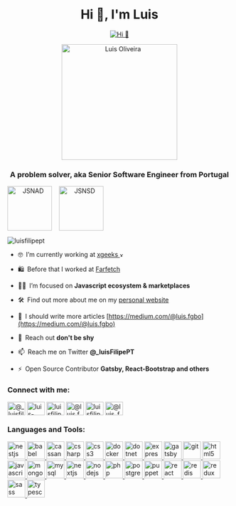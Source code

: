 <h1 align="center">Hi 👋, I'm Luis</h1>
<p align="center">
  <a href="https://luis-oliveira.vercel.app/">
      <img alt="Hi 👋" src="https://pbs.twimg.com/profile_banners/1133863492593885189/1587320975/1500x500"/>
  </a>
</p>
<p align="center"> 
   <img src="https://user-images.githubusercontent.com/9373787/161594810-a96e9e63-4ee9-42e1-8d5d-fad84174df7d.png" alt="Luis Oliveira" width="260" />
</p>
<h3 align="center">A problem solver, aka Senior Software Engineer from Portugal</h3>
<p style="display: flex" align="center">
   <a href="https://www.credly.com/badges/15ccd1a2-7863-4569-842e-8e680ff2afdb/public_url" target="_blank">
      <img src="https://images.credly.com/size/220x220/images/8ee45313-716a-4142-a9da-30adaaea0c12/Training_Badges_Master_Node-AppDev.png" alt="JSNAD" width="100" height="100" />
   </a>
   <span>&nbsp;&nbsp;&nbsp;&nbsp;</span>
   <a href="https://www.credly.com/badges/d8b26b52-472e-4201-a642-36ce4f5d78cc/public_url" target="_blank">
      <img src="https://images.credly.com/size/220x220/images/3c44b901-a2bd-41e7-8a10-24cba9ddd85d/Training_Badges_Master_Node-ServDev.png" alt="JSNSD" width="100" height="100" />
   </a>
</p>
<p align="left"> 
   <img src="https://komarev.com/ghpvc/?username=luisfilipept" alt="luisfilipept" /> 
</p>

- 🤓&ensp;I’m currently working at [xgeeks  <img src="https://media.licdn.com/dms/image/C4D0BAQGNd-R3_S_Gsw/company-logo_100_100/0/1663761601044?e=1688601600&v=beta&t=WQnZXzSSs63GUknk0eHHxL_DvuDcTVOVba8Mmso63Ds" alt="xgeeks" width="12" />](https://xgeeks.io/)

- 🛍&ensp;Before that I worked at [Farfetch](https://www.farfetch.com/)

- 👨‍💻&ensp;I’m focused on **Javascript ecosystem & marketplaces**

- 🛠&ensp;Find out more about me on my [personal website](https://luis-oliveira.vercel.app/)

- 📝&ensp;I should write more articles [https://medium.com/@luis.fgbo](https://medium.com/@luis.fgbo)

- 💬&ensp;Reach out **don't be shy**

- 📫&ensp;Reach me on Twitter **@_luisFilipePT**

- ⚡&ensp;Open Source Contributor **Gatsby, React-Bootstrap and others**

<p align="left">
<h3 align="left">Connect with me:</h3>
<a href="https://twitter.com/@_luisfilipept" target="blank"><img align="center" src="https://cdn.jsdelivr.net/npm/simple-icons@3.0.1/icons/twitter.svg" alt="@_luisfilipept" height="30" width="40"></a>
<a href="https://linkedin.com/in/luis-oliveira-tech" target="blank"><img align="center" src="https://cdn.jsdelivr.net/npm/simple-icons@3.0.1/icons/linkedin.svg" alt="luis-oliveira-tech" height="30" width="40"></a>
<a href="https://codesandbox.com/luisfilipept" target="blank"><img align="center" src="https://cdn.jsdelivr.net/npm/simple-icons@3.0.1/icons/codesandbox.svg" alt="luisfilipept" height="30" width="40"></a>
<a href="https://medium.com/@luis.fgbo" target="blank"><img align="center" src="https://cdn.jsdelivr.net/npm/simple-icons@3.0.1/icons/medium.svg" alt="@luis.fgbo" height="30" width="40"></a>
<a href="https://www.youtube.com/c/luisfilipe_intheweb" target="blank"><img align="center" src="https://cdn.jsdelivr.net/npm/simple-icons@3.0.1/icons/youtube.svg" alt="luisfilipe_intheweb" height="30" width="40"></a>
<a href="https://www.hackerrank.com/@luis_fgbo" target="blank"><img align="center" src="https://cdn.jsdelivr.net/npm/simple-icons@3.0.1/icons/hackerrank.svg" alt="@luis_fgbo" height="30" width="40"></a>
</p>

<h3 align="left">Languages and Tools:</h3>
<p align="left"> 
    <a href="https://nestjs.com/" target="_blank"> <img src="https://cdn.jsdelivr.net/gh/devicons/devicon/icons/nestjs/nestjs-plain.svg" alt="nestjs" width="40" height="40"/> </a> 
  <a href="https://babeljs.io/" target="_blank"> <img src="https://www.vectorlogo.zone/logos/babeljs/babeljs-icon.svg" alt="babel" width="40" height="40"/> </a> 
  <a href="https://cassandra.apache.org/" target="_blank"> <img src="https://www.vectorlogo.zone/logos/apache_cassandra/apache_cassandra-icon.svg" alt="cassandra" width="40" height="40"/> </a> <a href="https://www.w3schools.com/cs/" target="_blank"> <img src="https://cdn.jsdelivr.net/gh/devicons/devicon/icons/csharp/csharp-original.svg" alt="csharp" width="40" height="40"/> </a> <a href="https://www.w3schools.com/css/" target="_blank"> <img src="https://cdn.jsdelivr.net/gh/devicons/devicon/icons/css3/css3-original.svg" alt="css3" width="40" height="40"/> </a> 
  <a href="https://www.docker.com/" target="_blank"> <img src="https://cdn.jsdelivr.net/gh/devicons/devicon/icons/docker/docker-original.svg" alt="docker" width="40" height="40"/> </a> <a href="https://dotnet.microsoft.com/" target="_blank"> <img src="https://cdn.jsdelivr.net/gh/devicons/devicon/icons/dotnetcore/dotnetcore-original.svg" alt="dotnet" width="40" height="40"/> </a> <a href="https://expressjs.com" target="_blank"> <img src="https://cdn.jsdelivr.net/gh/devicons/devicon/icons/express/express-original.svg" alt="express" width="40" height="40"/> </a> <a href="https://www.gatsbyjs.com/" target="_blank"> <img src="https://cdn.jsdelivr.net/gh/devicons/devicon/icons/gatsby/gatsby-plain.svg" alt="gatsby" width="40" height="40"/> </a> <a href="https://git-scm.com/" target="_blank"> <img src="https://cdn.jsdelivr.net/gh/devicons/devicon/icons/git/git-original.svg" alt="git" width="40" height="40"/> </a> <a href="https://www.w3.org/html/" target="_blank"> <img src="https://cdn.jsdelivr.net/gh/devicons/devicon/icons/html5/html5-original.svg" alt="html5" width="40" height="40"/> </a> <a href="https://developer.mozilla.org/en-US/docs/Web/JavaScript" target="_blank"> <img src="https://cdn.jsdelivr.net/gh/devicons/devicon/icons/javascript/javascript-original.svg" alt="javascript" width="40" height="40"/> </a> <a href="https://www.mongodb.com/" target="_blank"> <img src="https://cdn.jsdelivr.net/gh/devicons/devicon/icons/mongodb/mongodb-original.svg" alt="mongodb" width="40" height="40"/> </a> <a href="https://www.mysql.com/" target="_blank"> <img src="https://cdn.jsdelivr.net/gh/devicons/devicon/icons/mysql/mysql-original.svg" alt="mysql" width="40" height="40"/> </a> <a href="https://nextjs.org/" target="_blank"> <img src="https://cdn.jsdelivr.net/gh/devicons/devicon/icons/nextjs/nextjs-original.svg" alt="nextjs" width="40" height="40"/> </a> <a href="https://nodejs.org" target="_blank"> <img src="https://cdn.jsdelivr.net/gh/devicons/devicon/icons/nodejs/nodejs-original.svg" alt="nodejs" width="40" height="40"/> </a> <a href="https://www.php.net" target="_blank"> <img src="https://cdn.jsdelivr.net/gh/devicons/devicon/icons/php/php-original.svg" alt="php" width="40" height="40"/> </a> <a href="https://www.postgresql.org" target="_blank"> <img src="https://cdn.jsdelivr.net/gh/devicons/devicon/icons/postgresql/postgresql-original.svg" alt="postgresql" width="40" height="40"/> </a> <a href="https://github.com/puppeteer/puppeteer" target="_blank"> <img src="https://www.vectorlogo.zone/logos/pptrdev/pptrdev-official.svg" alt="puppeteer" width="40" height="40"/> </a><a href="https://reactjs.org/" target="_blank"> <img src="https://cdn.jsdelivr.net/gh/devicons/devicon/icons/react/react-original.svg" alt="react" width="40" height="40"/> </a> <a href="https://redis.io" target="_blank"> <img src="https://cdn.jsdelivr.net/gh/devicons/devicon/icons/redis/redis-original.svg" alt="redis" width="40" height="40"/> </a> <a href="https://redux.js.org" target="_blank"> <img src="https://cdn.jsdelivr.net/gh/devicons/devicon/icons/redux/redux-original.svg" alt="redux" width="40" height="40"/> </a> <a href="https://sass-lang.com" target="_blank"> <img src="https://cdn.jsdelivr.net/gh/devicons/devicon/icons/sass/sass-original.svg" alt="sass" width="40" height="40"/> </a>
  <a href="https://www.typescriptlang.org/" target="_blank"> <img src="https://cdn.jsdelivr.net/gh/devicons/devicon/icons/typescript/typescript-original.svg" alt="typescript" width="40" height="40"/> 
  </a> 
</p>

